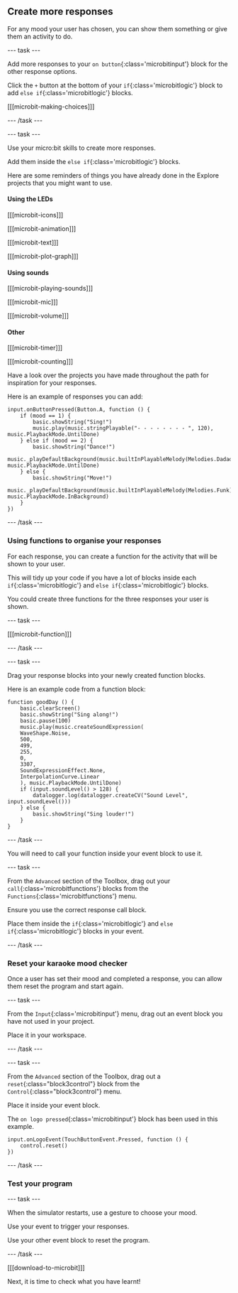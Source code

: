## Create more responses

For any mood your user has chosen, you can show them something or give them an activity to do.

--- task ---

Add more responses to your `on button`{:class='microbitinput'} block for the other response options.

Click the `+` button at the bottom of your `if`{:class='microbitlogic'} block to add `else if`{:class='microbitlogic'} blocks.

[[[microbit-making-choices]]]

--- /task ---

--- task ---

Use your micro:bit skills to create more responses. 

Add them inside the `else if`{:class='microbitlogic'} blocks.

Here are some reminders of things you have already done in the Explore projects that you might want to use.

#### Using the LEDs

[[[microbit-icons]]]

[[[microbit-animation]]]

[[[microbit-text]]]

[[[microbit-plot-graph]]]

#### Using sounds

[[[microbit-playing-sounds]]]

[[[microbit-mic]]]

[[[microbit-volume]]]

#### Other

[[[microbit-timer]]]

[[[microbit-counting]]]

Have a look over the projects you have made throughout the path for inspiration for your responses.

Here is an example of responses you can add:

```microbit
input.onButtonPressed(Button.A, function () {
    if (mood == 1) {
        basic.showString("Sing!")
        music.play(music.stringPlayable("- - - - - - - - ", 120), music.PlaybackMode.UntilDone)
    } else if (mood == 2) {
        basic.showString("Dance!")
        music._playDefaultBackground(music.builtInPlayableMelody(Melodies.Dadadadum), music.PlaybackMode.UntilDone)
    } else {
        basic.showString("Move!")
        music._playDefaultBackground(music.builtInPlayableMelody(Melodies.Funk), music.PlaybackMode.InBackground)
    }
})
```
--- /task ---


### Using functions to organise your responses

For each response, you can create a function for the activity that will be shown to your user. 

This will tidy up your code if you have a lot of blocks inside each `if`{:class='microbitlogic'} and `else if`{:class='microbitlogic'} blocks.

You could create three functions for the three responses your user is shown.

--- task ---

[[[microbit-function]]]

--- /task ---

--- task ---

Drag your response blocks into your newly created function blocks. 

Here is an example code from a function block:

```microbit
function goodDay () {
    basic.clearScreen()
    basic.showString("Sing along!")
    basic.pause(100)
    music.play(music.createSoundExpression(
    WaveShape.Noise,
    500,
    499,
    255,
    0,
    3307,
    SoundExpressionEffect.None,
    InterpolationCurve.Linear
    ), music.PlaybackMode.UntilDone)
    if (input.soundLevel() > 128) {
        datalogger.log(datalogger.createCV("Sound Level", input.soundLevel()))
    } else {
        basic.showString("Sing louder!")
    }
}
```

--- /task ---

You will need to call your function inside your event block to use it.

--- task ---

From the `Advanced` section of the Toolbox, drag out your `call`{:class='microbitfunctions'} blocks from the `Functions`{:class='microbitfunctions'} menu.

Ensure you use the correct response call block.

Place them inside the `if`{:class='microbitlogic'} and `else if`{:class='microbitlogic'} blocks in your event.

--- /task ---

### Reset your karaoke mood checker

Once a user has set their mood and completed a response, you can allow them reset the program and start again.

--- task ---

From the `Input`{:class='microbitinput'} menu, drag out an event block you have not used in your project.

Place it in your workspace.

--- /task ---

--- task ---

From the `Advanced` section of the Toolbox, drag out a `reset`{:class="block3control"} block from the `Control`{:class="block3control"} menu.

Place it inside your event block.

The `on logo pressed`{:class='microbitinput'} block has been used in this example.

```microbit
input.onLogoEvent(TouchButtonEvent.Pressed, function () {
    control.reset()
})
```

--- /task ---

### Test your program

--- task ---

When the simulator restarts, use a gesture to choose your mood.

Use your event to trigger your responses.

Use your other event block to reset the program.

--- /task ---

[[[download-to-microbit]]]

Next, it is time to check what you have learnt!
